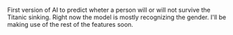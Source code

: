 First version of AI to predict wheter a person will or will not survive the Titanic sinking. Right now the model is mostly recognizing the gender. I'll be making use of the rest of the features soon.
